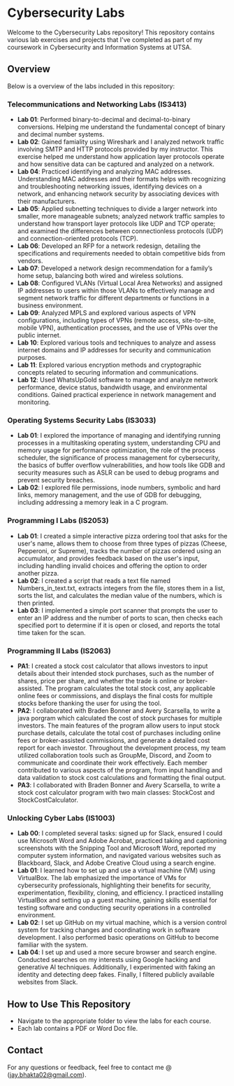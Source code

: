 # Cybersecurity Labs

Welcome to the Cybersecurity Labs repository! This repository contains various lab exercises and projects that I've completed as part of my coursework in Cybersecurity and Information Systems at UTSA.

## Overview

Below is a overview of the labs included in this repository:

### Telecommunications and Networking Labs (IS3413)
- **Lab 01**: Performed binary-to-decimal and decimal-to-binary conversions. Helping me understand the fundamental concept of binary and decimal number systems.
- **Lab 02**: Gained famiality using Wireshark and I analyzed network traffic involving SMTP and HTTP protocols provided by my instructor. This exercise helped me understand how application layer protocols operate and how sensitive data can be captured and analyzed on a network.
- **Lab 04**: Practiced identifying and analyzing MAC addresses. Understanding MAC addresses and their formats helps with recognizing and troubleshooting networking issues, identifying devices on a network, and enhancing network security by associating devices with their manufacturers.
- **Lab 05**: Applied subnetting techniques to divide a larger network into smaller, more manageable subnets; analyzed network traffic samples to understand how transport layer protocols like UDP and TCP operate; and examined the differences between connectionless protocols (UDP) and connection-oriented protocols (TCP).
- **Lab 06**: Developed an RFP for a network redesign, detailing the specifications and requirements needed to obtain competitive bids from vendors.
- **Lab 07**: Developed a network design recommendation for a family’s home setup, balancing both wired and wireless solutions.
- **Lab 08**: Configured VLANs (Virtual Local Area Networks) and assigned IP addresses to users within those VLANs to effectively manage and segment network traffic for different departments or functions in a business environment.
- **Lab 09**: Analyzed MPLS and explored various aspects of VPN configurations, including types of VPNs (remote access, site-to-site, mobile VPN), authentication processes, and the use of VPNs over the public internet.
- **Lab 10**: Explored various tools and techniques to analyze and assess internet domains and IP addresses for security and communication purposes.
- **Lab 11**: Explored various encryption methods and cryptographic concepts related to securing information and communications.
- **Lab 12**: Used WhatsUpGold software to manage and analyze network performance, device status, bandwidth usage, and environmental conditions. Gained practical experience in network management and monitoring.

### Operating Systems Security Labs (IS3033)
- **Lab 01**: I explored the importance of managing and identifying running processes in a multitasking operating system, understanding CPU and memory usage for performance optimization, the role of the process scheduler, the significance of process management for cybersecurity, the basics of buffer overflow vulnerabilities, and how tools like GDB and security measures such as ASLR can be used to debug programs and prevent security breaches.
- **Lab 02**: I explored file permissions, inode numbers, symbolic and hard links, memory management, and the use of GDB for debugging, including addressing a memory leak in a C program.

### Programming I Labs (IS2053)
- **Lab 01**: I created a simple interactive pizza ordering tool that asks for the user's name, allows them to choose from three types of pizzas (Cheese, Pepperoni, or Supreme), tracks the number of pizzas ordered using an accumulator, and provides feedback based on the user's input, including handling invalid choices and offering the option to order another pizza.
- **Lab 02**: I created a script that reads a text file named Numbers_in_text.txt, extracts integers from the file, stores them in a list, sorts the list, and calculates the median value of the numbers, which is then printed.
- **Lab 03**: I implemented a simple port scanner that prompts the user to enter an IP address and the number of ports to scan, then checks each specified port to determine if it is open or closed, and reports the total time taken for the scan.

### Programming II Labs (IS2063)
- **PA1**: I created a stock cost calculator that allows investors to input details about their intended stock purchases, such as the number of shares, price per share, and whether the trade is online or broker-assisted. The program calculates the total stock cost, any applicable online fees or commissions, and displays the final costs for multiple stocks before thanking the user for using the tool.
- **PA2**: I collaborated with Braden Bonner and Avery Scarsella, to write a java porgram which calculated the cost of stock purchases for multiple investors. The main features of the program allow users to input stock purchase details, calculate the total cost of purchases including online fees or broker-assisted commissions, and generate a detailed cost report for each investor. Throughout the development process, my team utilized collaboration tools such as GroupMe, Discord, and Zoom to communicate and coordinate their work effectively. Each member contributed to various aspects of the program, from input handling and data validation to stock cost calculations and formatting the final output.
- **PA3**: I collaborated with Braden Bonner and Avery Scarsella, to write a stock cost calculator program with two main classes: StockCost and StockCostCalculator.

### Unlocking Cyber Labs (IS1003)
- **Lab 00**: I completed several tasks: signed up for Slack, ensured I could use Microsoft Word and Adobe Acrobat, practiced taking and captioning screenshots with the Snipping Tool and Microsoft Word, reported my computer system information, and navigated various websites such as Blackboard, Slack, and Adobe Creative Cloud using a search engine.
- **Lab 01**: I learned how to set up and use a virtual machine (VM) using VirtualBox. The lab emphasized the importance of VMs for cybersecurity professionals, highlighting their benefits for security, experimentation, flexibility, cloning, and efficiency. I practiced installing VirtualBox and setting up a guest machine, gaining skills essential for testing software and conducting security operations in a controlled environment.
- **Lab 02**: I set up GitHub on my virtual machine, which is a version control system for tracking changes and coordinating work in software development. I also performed basic operations on GitHub to become familiar with the system.
- **Lab 04**: I set up and used a more secure browser and search engine. Conducted searches on my interests using Google hacking and generative AI techniques. Additionally, I experimented with faking an identity and detecting deep fakes. Finally, I filtered publicly available websites from Slack.

## How to Use This Repository
- Navigate to the appropriate folder to view the labs for each course.
- Each lab contains a PDF or Word Doc file.

## Contact

For any questions or feedback, feel free to contact me @ (jay.bhakta02@gmail.com).


